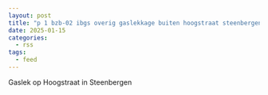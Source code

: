 ```yaml
---
layout: post
title: "p 1 bzb-02 ibgs overig gaslekkage buiten hoogstraat steenbergen nb 201092 201634"
date: 2025-01-15
categories: 
  - rss
tags: 
  - feed
---
```


Gaslek op Hoogstraat in Steenbergen
